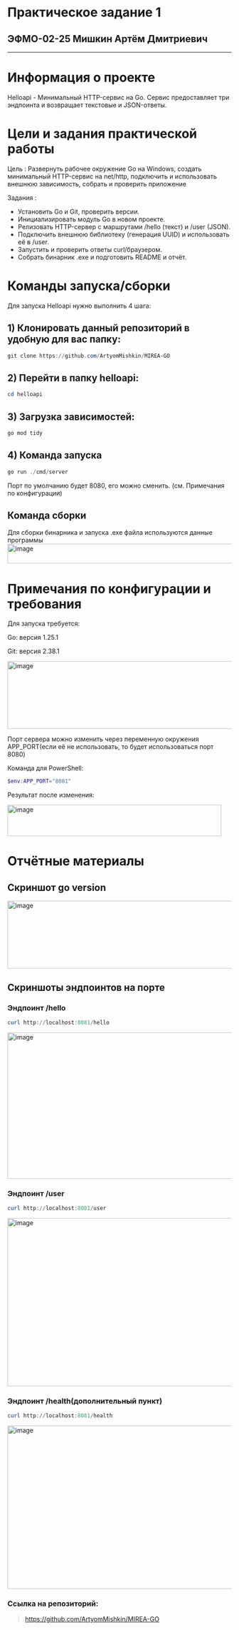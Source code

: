 # Практическое задание 1

## ЭФМО-02-25 Мишкин Артём Дмитриевич
---
# Информация о проекте

Helloapi - Минимальный HTTP-сервис на Go. Сервис предоставляет три эндпоинта и возвращает текстовые и JSON-ответы.

# Цели и задания практической работы
Цель : Развернуть рабочее окружение Go на Windows, создать минимальный HTTP-сервис на net/http, подключить и использовать внешнюю зависимость, собрать и проверить приложение

Задания :
-    Установить Go и Git, проверить версии.
-    Инициализировать модуль Go в новом проекте.
-    Релизовать HTTP-сервер с маршрутами /hello (текст) и /user (JSON).
-	Подключить внешнюю библиотеку (генерация UUID) и использовать её в /user.
-	Запустить и проверить ответы curl/браузером.
-	Собрать бинарник .exe и подготовить README и отчёт.

# Команды запуска/сборки
Для запуска Helloapi нужно выполнить 4 шага:
## 1) Клонировать данный репозиторий в удобную для вас папку:
```Powershell
git clone https://github.com/ArtyomMishkin/MIREA-GO
```
## 2) Перейти в папку helloapi:
```Powershell
cd helloapi
```
## 3) Загрузка зависимостей:
```Powershell
go mod tidy
```
## 4) Команда запуска
```Powershell
go run ./cmd/server
```

Порт по умолчанию будет 8080, его можно сменить. (см. Примечания по конфигурации)

## Команда сборки
Для сборки бинарника и запуска .exe файла используются данные программы
<img width="611" height="44" alt="image" src="https://github.com/user-attachments/assets/5954bcda-fbe5-47a7-8e9c-6091f59d4cff" />

# Примечания по конфигурации и требования

Для запуска требуется:

Go: версия 1.25.1

Git: версия 2.38.1

<img width="758" height="152" alt="image" src="https://github.com/user-attachments/assets/1c3a1438-4760-4dab-9f36-43aabf1c940e" />


Порт сервера можно изменить через переменную окружения APP_PORT(если её не использовать, то будет использоваться порт 8080)

Команда для PowerShell:
```Powershell
$env:APP_PORT="8081"
```

Результат после изменения:

<img width="481" height="70" alt="image" src="https://github.com/user-attachments/assets/8ce75a78-acf1-425c-96b8-05d9c2a0d4ef" />

# Отчётные материалы

## Скриншот go version

<img width="758" height="152" alt="image" src="https://github.com/user-attachments/assets/ec19e5bf-1031-499b-a28d-a8f170db8dfe" />

## Скриншоты эндпоинтов на порте 

### Эндпоинт /hello

```Powershell
curl http://localhost:8081/hello
```

<img width="901" height="328" alt="image" src="https://github.com/user-attachments/assets/d368ad46-76a5-424d-ba5f-14b31b13363f" />

### Эндпоинт /user

```Powershell
curl http://localhost:8081/user
```

<img width="901" height="377" alt="image" src="https://github.com/user-attachments/assets/8fde7b1f-221d-4d16-a97b-b12381a72732" />

### Эндпоинт /health(дополнительный пункт)

```Powershell
curl http://localhost:8081/health
```

<img width="901" height="366" alt="image" src="https://github.com/user-attachments/assets/ac482412-9e5b-42aa-be16-1fdaa5002949" />

### Ссылка на репозиторий:

>https://github.com/ArtyomMishkin/MIREA-GO




